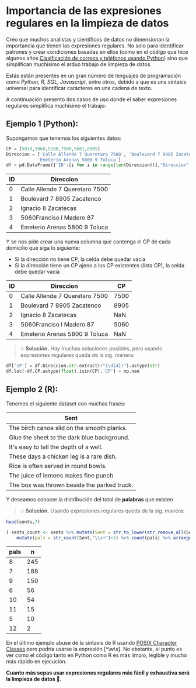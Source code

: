 # Importancia de las expresiones regulares en la limpieza de datos

Creo que muchos analistas y científicos de datos no dimensionan la importancia que tienen las expresiones regulares. No solo
para identificar patrones y crear condiciones basadas en ellos (como en el código que hice algunos años [Clasificación de correos y teléfonos usando Python](https://github.com/Cuadernin/class_tel_email/tree/main)) sino que simplifican muchísimo el arduo trabajo
de limpieza de datos.

Estás están presentes en un gran número de lenguajes de programación como _Python, R, SQL, Javascript_, entre otros, debido a que es una sintaxis universal para identificar carácteres en una cadena de texto.

A continuación presento dos casos de uso donde el saber expresiones regulares simplifica muchísimo el trabajo:

## Ejemplo 1 (Python):
Supongamos que tenemos los siguientes datos:
```py
CP = [5010,5060,5280,7500,5601,8905]
Direccion = ['Calle Allende 7 Queretaro 7500', 'Boulevard 7 8905 Zacatenco', 'Ignacio 8 Zacatecas', '5060Franciso I Madero 87',
            'Emeterio Arenas 5800 9 Toluca']
df = pd.DataFrame({'ID':[i for i in range(len(Direccion))],"Direccion":Direccion})
```

| ID      | Direccion |
| ----------- | ----------- |
| 0      | Calle Allende 7 Queretaro 7500       |
| 1   | Boulevard 7 8905 Zacatenco        |
| 2     | Ignacio 8 Zacatecas       |
| 3   | 5060Franciso I Madero 87        |
| 4      | Emeterio Arenas 5800 9 Toluca       |

Y se nos pide crear una nueva columna que contenga el CP de cada domicilio que siga lo siguiente:
- Si la dirección no tiene CP, la celda debe quedar vacía
- Si la dirección tiene un CP ajeno a los CP existentes (lista CP), la celda debe quedar vacía

| ID      | Direccion | CP  |
| ----------- | ----------- | ----------- |
| 0      | Calle Allende 7 Queretaro 7500       | 7500
| 1   | Boulevard 7 8905 Zacatenco        | 8905
| 2     | Ignacio 8 Zacatecas       | NaN
| 3   | 5060Franciso I Madero 87        |  5060
| 4      | Emeterio Arenas 5800 9 Toluca       | NaN


> :bulb: **Solución.** Hay muchas soluciones posibles, pero usando expresiones regulares queda de la sig. manera:
``` py
df['CP'] = df.Direccion.str.extract(r"(\d{4})").astype(str)
df.loc[~df.CP.astype(float).isin(CP),'CP'] = np.nan
```


## Ejemplo 2 (R):
Tenemos el siguiente dataset con muchas frases:

| Sent      
| ----------- | 
| The birch canoe slid on the smooth planks.       | 
| Glue the sheet to the dark blue background.   | 
| It's easy to tell the depth of a well.     | 
| These days a chicken leg is a rare dish.   | 
| Rice is often served in round bowls.      | 
| The juice of lemons makes fine punch. |
| The box was thrown beside the parked truck. |

Y deseamos conocer la distribución del total de **palabras** que existen 

> :bulb: **Solución.** Usando expresiones regulares queda de la sig. manera:
 
``` R
head(sents,7)

( sents_count <- sents %>% mutate(Sent = str_to_lower(str_remove_all(Sent,"[:punct:]"))) %>% 
    mutate(pals = str_count(Sent,"\\s+")+1) %>% count(pals) %>% arrange(desc(n)) )
```
  | pals |     n |
  | ----------- |  ----------- | 
| 8  | 245 |
|       7 |  188 |
|       9 |  150 |
|       6 |   56 |
|      10  |  54 |
|       11 |   15 |
|        5 |   10 |
|     12 |    2 |

En el último ejemplo abuse de la sintaxis de R usando [POSIX Character Classes](https://www.gastonsanchez.com/r4strings/character-sets.html) pero podría usarse la expresión [^\w\s]. No obstante, el punto es ver como el 
código tanto en Python como R es más limpio, legible y mucho más rápido en ejecución. 

**Cuanto más sepas usar expresiones regulares más fácil y exhaustiva será la limpieza de datos 🥰.**

